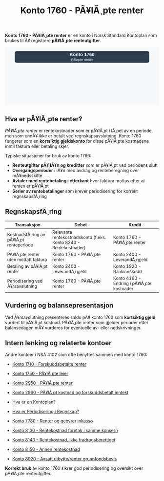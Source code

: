 ﻿---
title: "Konto 1760 - PÃ¥lÃ¸pte renter"
meta_title: "1760-palopte-renter"
meta_description: '**Konto 1760 - PÃ¥lÃ¸pte renter** er en konto i Norsk Standard Kontoplan som brukes til Ã¥ registrere **pÃ¥lÃ¸pte renteutgifter**.'
slug: 1760-palopte-renter
type: blog
layout: pages/single
---

**Konto 1760 - PÃ¥lÃ¸pte renter** er en konto i Norsk Standard Kontoplan som brukes til Ã¥ registrere **pÃ¥lÃ¸pte renteutgifter**.

![Illustrasjon av konto 1760 PÃ¥lÃ¸pte renter](1760-palopte-renter-image.svg)

## Hva er pÃ¥lÃ¸pte renter?

*PÃ¥lÃ¸pte renter* er rentekostnader som er pÃ¥lÃ¸pt i lÃ¸pet av en periode, men som ennÃ¥ ikke er betalt ved regnskapsavslutning. Konto 1760 fungerer som en **kortsiktig gjeldskonto** for disse pÃ¥lÃ¸pte kostnadene inntil faktura eller betaling skjer.

Typiske situasjoner for bruk av konto 1760:

* **Renteutgifter pÃ¥ lÃ¥n og kreditter** som er pÃ¥lÃ¸pt ved periodens slutt
* **Overgangsperioder** i lÃ¥n med avdrag og renteberegning over mÃ¥nedsskifte
* **Avtaler med rentebetaling i etterkant** hvor faktura mottas etter at renten er pÃ¥lÃ¸pt
* **Serier av rentebetalinger** som krever periodisering for korrekt regnskapsfÃ¸ring

## RegnskapsfÃ¸ring

| Transaksjon                           | Debet                                    | Kredit                                     |
|---------------------------------------|------------------------------------------|--------------------------------------------|
| KostnadsfÃ¸ring av pÃ¥lÃ¸pt renteperiode | Relevante rentekostnadskonto (f.eks. Konto 8240 - Rentekostnader) | Konto 1760 - PÃ¥lÃ¸pte renter |
| PÃ¥lÃ¸pte renter uten mottatt faktura   | Konto 1760 - PÃ¥lÃ¸pte renter              | Konto 2400 - LeverandÃ¸rgjeld               |
| Betaling av pÃ¥lÃ¸pt rente              | Konto 2400 - LeverandÃ¸rgjeld             | Konto 1920 - Bankinnskudd                  |
| Periodisering ved Ã¥rsavslutning       | Konto 1760 - PÃ¥lÃ¸pte renter              | Konto 4160 - Endring i pÃ¥lÃ¸pte kostnader   |

## Vurdering og balansepresentasjon

Ved Ã¥rsavslutning presenteres saldo pÃ¥ konto 1760 som **kortsiktig gjeld**, vurdert til pÃ¥lÃ¸pt kostnad. PÃ¥lÃ¸pte renter som gjelder perioder etter balansedagen mÃ¥ vurderes for eventuelle av- eller nedskrivninger.

## Intern lenking og relaterte kontoer

Andre kontoer i NSÂ 4102 som ofte benyttes sammen med konto 1760:

* [Konto 1710 - Forskuddsbetalte renter](/blogs/kontoplan/1710-forskuddsbetalte-renter "Konto 1710 - Forskuddsbetalte renter: RegnskapsfÃ¸ring av forskuddsbetalte renteutgifter")
* [Konto 1750 - PÃ¥lÃ¸pte leier](/blogs/kontoplan/1750-palopte-leier "Konto 1750 - PÃ¥lÃ¸pte leier: RegnskapsfÃ¸ring av pÃ¥lÃ¸pte leiekostnader")
* [Konto 2950 - PÃ¥lÃ¸pte renter](/blogs/kontoplan/2950-palopte-renter "Konto 2950 - PÃ¥lÃ¸pte renter: RegnskapsfÃ¸ring av pÃ¥lÃ¸pte renteutgifter")
* [Konto 2960 - PÃ¥lÃ¸pt kostnad og forskuddsbetalt inntekt](/blogs/kontoplan/2960-palopte-kostnad-og-forskuddsbetalt-inntekt "Konto 2960 - PÃ¥lÃ¸pt kostnad og forskuddsbetalt inntekt: RegnskapsfÃ¸ring av pÃ¥lÃ¸pt kostnad og forskuddsbetalt inntekt")
* [Hva er en Kontoplan?](/blogs/regnskap/hva-er-kontoplan "Hva er en Kontoplan? Komplett Guide til Kontoplaner i Norsk Regnskap")
* [Hva er Periodisering i Regnskap?](/blogs/regnskap/hva-er-periodisering "Hva er Periodisering i Regnskap? Guide til periodisering av kostnader og inntekter")

* [Konto 7780 - Renter og gebyrer inkasso](/blogs/kontoplan/7780-renter-og-gebyrer-inkasso "Konto 7780 - Renter og gebyrer inkasso: RegnskapsfÃ¸ring av renter og gebyrer ved inkasso")
* [Konto 8130 - Rentekostnad foretak i samme konsern](/blogs/kontoplan/8130-rentekostnad-foretak-i-samme-konsern "Konto 8130 - Rentekostnad foretak i samme konsern")
* [Konto 8140 - Rentekostnad, ikke fradragsberettiget](/blogs/kontoplan/8140-rentekostnad-ikke-fradragsberettiget "Konto 8140 - Rentekostnad, ikke fradragsberettiget i Norsk Standard Kontoplan")
* [Konto 8150 - Annen rentekostnad](/blogs/kontoplan/8150-annen-rentekostnad "Konto 8150 - Annen rentekostnad: Guide til andre rentekostnader")
* [Konto 8920 - Avsatt utbytte/renter grunnfondsbevis](/blogs/kontoplan/8920-avsatt-utbytte-renter-grunnfondsbevis "Konto 8920 - Avsatt utbytte/renter grunnfondsbevis: Avsetning av utbytte og renter pÃ¥ grunnfondsbevis som kortsiktig gjeld")

**Korrekt bruk** av konto 1760 sikrer god periodisering og oversikt over pÃ¥lÃ¸pte renteutgifter.

